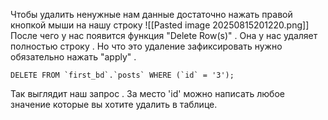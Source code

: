 Чтобы удалить ненужные нам данные достаточно нажать  правой кнопкой мыши на нашу строку
![[Pasted image 20250815201220.png]]
После чего у нас появится функция "Delete Row(s)" . Она у нас удаляет полностью строку . Но что это удаление зафиксировать нужно обязательно нажать "apply" .

```mysql
DELETE FROM `first_bd`.`posts` WHERE (`id` = '3');
```

Так выглядит наш запрос . За место 'id' можно написать любое значение которые вы хотите удалить в таблице.
